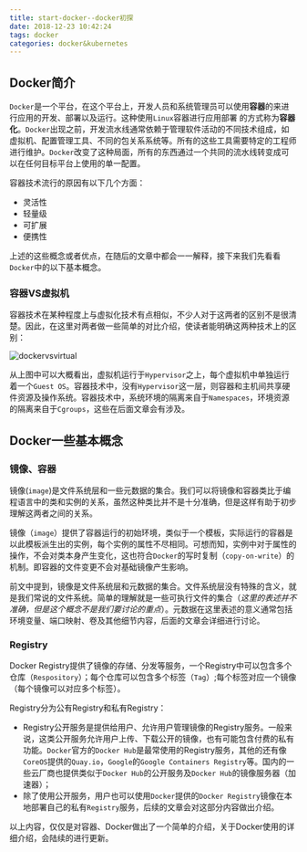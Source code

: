 ```yaml
---
title: start-docker--docker初探
date: 2018-12-23 10:42:24
tags: docker
categories: docker&kubernetes
---
```




## Docker简介

`Docker`是一个平台，在这个平台上，开发人员和系统管理员可以使用**容器**的来进行应用的开发、部署以及运行。这种使用`Linux`容器进行应用部署 的方式称为**容器化**。`Docker`出现之前，开发流水线通常依赖于管理软件活动的不同技术组成，如虚拟机、配置管理工具、不同的包关系系统等。所有的这些工具需要特定的工程师进行维护。`Docker`改变了这种局面，所有的东西通过一个共同的流水线转变成可以在任何目标平台上使用的单一配置。

容器技术流行的原因有以下几个方面：

- 灵活性
- 轻量级
- 可扩展
- 便携性

上述的这些概念或者优点，在随后的文章中都会一一解释，接下来我们先看看`Docker`中的以下基本概念。

###   容器VS虚拟机

容器技术在某种程度上与虚拟化技术有点相似，不少人对于这两者的区别不是很清楚。因此，在这里对两者做一些简单的对比介绍，使读者能明确这两种技术上的区别：

![dockervsvirtual](docker.png)

从上图中可以大概看出，虚拟机运行于`Hypervisor`之上，每个虚拟机中单独运行着一个`Guest OS`。容器技术中，没有`Hypervisor`这一层，则容器和主机间共享硬件资源及操作系统。容器技术中，系统环境的隔离来自于`Namespaces`，环境资源的隔离来自于`Cgroups`，这些在后面文章会有涉及。



## Docker一些基本概念

### 镜像、容器

镜像(`image`)是文件系统层和一些元数据的集合。我们可以将镜像和容器类比于编程语言中的类和实例的关系，虽然这种类比并不是十分准确，但是这样有助于初步理解这两者之间的关系。

镜像（`image`）提供了容器运行的初始环境，类似于一个模板，实际运行的容器是以此模板派生出的实例，每个实例的属性不尽相同。可想而知，实例中对于属性的操作，不会对类本身产生变化，这也符合`Docker`的写时复制（`copy-on-write`）的机制。即容器的文件变更不会对基础镜像产生影响。

前文中提到，镜像是文件系统层和元数据的集合。文件系统层没有特殊的含义，就是我们常说的文件系统。简单的理解就是一些可执行文件的集合（*这里的表述并不准确，但是这个概念不是我们要讨论的重点*）。元数据在这里表述的意义通常包括环境变量、端口映射、卷及其他细节内容，后面的文章会详细进行讨论。

### Registry

Docker Registry提供了镜像的存储、分发等服务，一个Registry中可以包含多个仓库（`Respository`）；每个仓库可以包含多个标签（`Tag`）;每个标签对应一个镜像（每个镜像可以对应多个标签）。

Registry分为公有Registry和私有Registry：

- Registry公开服务是提供给用户、允许用户管理镜像的Registry服务。一般来说，这类公开服务允许用户上传、下载公开的镜像，也有可能包含付费的私有功能。`Docker`官方的`Docker Hub`是最常使用的Registry服务，其他的还有像`CoreOS`提供的`Quay.io`，`Google`的`Google Containers Registry`等。国内的一些云厂商也提供类似于`Docker Hub`的公开服务及`Docker Hub`的镜像服务器（加速器）；
- 除了使用公开服务，用户也可以使用`Docker`提供的`Docker Registry`镜像在本地部署自己的私有`Registry`服务，后续的文章会对这部分内容做出介绍。



以上内容，仅仅是对容器、Docker做出了一个简单的介绍，关于Docker使用的详细介绍，会陆续的进行更新。